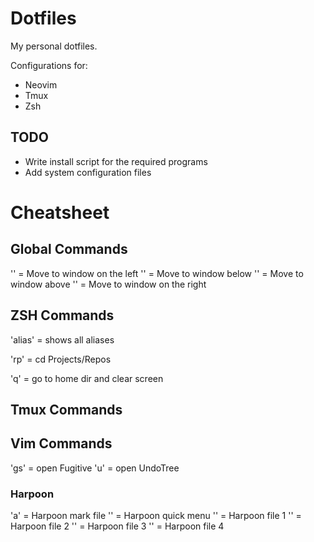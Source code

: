 # Dotfiles
My personal dotfiles.

Configurations for:
- Neovim
- Tmux
- Zsh

## TODO
- Write install script for the required programs
- Add system configuration files


# Cheatsheet

## Global Commands
'<C-H>' = Move to window on the left 
'<C-J>' = Move to window below
'<C-K>' = Move to window above
'<C-L>' = Move to window on the right 

## ZSH Commands
'alias' = shows all aliases

'rp' = cd Projects/Repos

'q' = go to home dir and clear screen

## Tmux Commands


## Vim Commands
'<leader>gs' = open Fugitive 
'<leader>u' = open UndoTree 

### Harpoon
'<leader>a' = Harpoon mark file 
'<C-E>' = Harpoon quick menu 
'<C-Y>' = Harpoon file 1
'<C-U>' = Harpoon file 2
'<C-N>' = Harpoon file 3
'<C-M>' = Harpoon file 4

